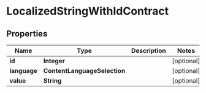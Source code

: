

# LocalizedStringWithIdContract


## Properties

Name | Type | Description | Notes
------------ | ------------- | ------------- | -------------
**id** | **Integer** |  |  [optional]
**language** | **ContentLanguageSelection** |  |  [optional]
**value** | **String** |  |  [optional]



